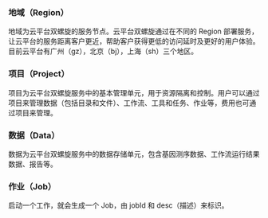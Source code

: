 ### 地域（Region）
地域为云平台双螺旋的服务节点。云平台双螺旋通过在不同的 Region 部署服务，让云平台的服务距离客户更近，帮助客户获得更低的访问延时及更好的用户体验。目前云平台有广州（gz），北京（bj），上海（sh）三个地区。
### 项目（Project）
项目为云平台双螺旋服务中的基本管理单元，用于资源隔离和控制。用户可以通过项目来管理数据（包括目录和文件）、工作流、工具和任务、作业等，费用也可通过项目来管理。
### 数据（Data）
数据为云平台双螺旋服务中的数据存储单元，包含基因测序数据、工作流运行结果数据、报告等。

### 作业（Job）
启动一个工作，就会生成一个 Job，由 jobId 和 desc（描述）来标识。
